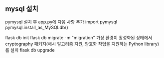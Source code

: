 
## mysql 설치
pymysql 설치 후 app.py에 다음 사항 추가
import pymysql
pymysql.install_as_MySQLdb()

flask db init
flask db migrate -m "migration"
가상 환경이 활성화된 상태에서 cryptography 패키지(해시 알고리즘 지원, 암호화 작업을 지원하는 Python library)를 설치
flask db upgrade
